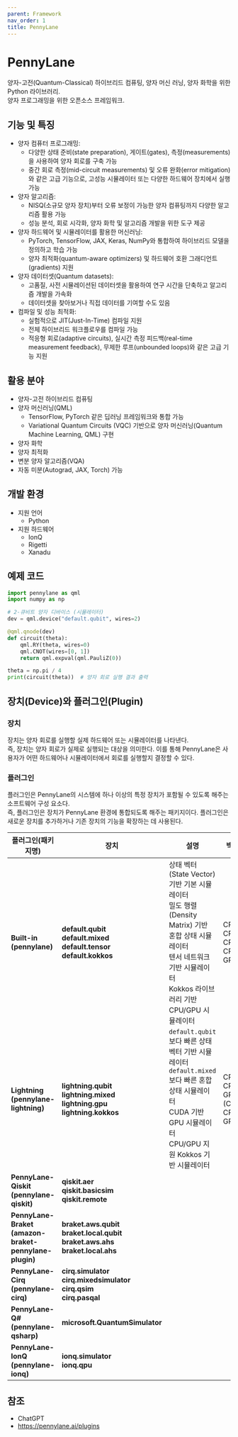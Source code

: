 ```yaml
---
parent: Framework
nav_order: 1
title: PennyLane
---
```


# PennyLane
양자-고전(Quantum-Classical) 하이브리드 컴퓨팅, 양자 머신 러닝, 양자 화학을 위한 Python 라이브러리.  
양자 프로그래밍을 위한 오픈소스 프레임워크.



## 기능 및 특징
- 양자 컴퓨터 프로그래밍:  
  - 다양한 상태 준비(state preparation), 게이트(gates), 측정(measurements)을 사용하여 양자 회로를 구축 가능
  - 중간 회로 측정(mid-circuit measurements) 및 오류 완화(error mitigation)와 같은 고급 기능으로, 고성능 시뮬레이터 또는 다양한 하드웨어 장치에서 실행 가능
- 양자 알고리즘:
  - NISQ(소규모 양자 장치)부터 오류 보정이 가능한 양자 컴퓨팅까지 다양한 알고리즘 활용 가능 
  - 성능 분석, 회로 시각화, 양자 화학 및 알고리즘 개발을 위한 도구 제공
- 양자 하드웨어 및 시뮬레이터를 활용한 머신러닝:
  - PyTorch, TensorFlow, JAX, Keras, NumPy와 통합하여 하이브리드 모델을 정의하고 학습 가능 
  - 양자 최적화(quantum-aware optimizers) 및 하드웨어 호환 그래디언트(gradients) 지원
- 양자 데이터셋(Quantum datasets):
  - 고품질, 사전 시뮬레이션된 데이터셋을 활용하여 연구 시간을 단축하고 알고리즘 개발을 가속화
  - 데이터셋을 찾아보거나 직접 데이터를 기여할 수도 있음
- 컴파일 및 성능 최적화:
  - 실험적으로 JIT(Just-In-Time) 컴파일 지원
  - 전체 하이브리드 워크플로우를 컴파일 가능
  - 적응형 회로(adaptive circuits), 실시간 측정 피드백(real-time measurement feedback), 무제한 루프(unbounded loops)와 같은 고급 기능 지원



## 활용 분야
- 양자-고전 하이브리드 컴퓨팅
- 양자 머신러닝(QML)
    - TensorFlow, PyTorch 같은 딥러닝 프레임워크와 통합 가능
    - Variational Quantum Circuits (VQC) 기반으로 양자 머신러닝(Quantum Machine Learning, QML) 구현
- 양자 화학
- 양자 최적화
- 변분 양자 알고리즘(VQA)
- 자동 미분(Autograd, JAX, Torch) 가능



## 개발 환경
- 지원 언어
  - Python
- 지원 하드웨어
  - IonQ
  - Rigetti
  - Xanadu



## 예제 코드
```python
import pennylane as qml
import numpy as np

# 2-큐비트 양자 디바이스 (시뮬레이터)
dev = qml.device("default.qubit", wires=2)

@qml.qnode(dev)
def circuit(theta):
    qml.RY(theta, wires=0)
    qml.CNOT(wires=[0, 1])
    return qml.expval(qml.PauliZ(0))

theta = np.pi / 4
print(circuit(theta))  # 양자 회로 실행 결과 출력
```



## 장치(Device)와 플러그인(Plugin)

### 장치
장치는 양자 회로를 실행할 실제 하드웨어 또는 시뮬레이터를 나타낸다.   
즉, 장치는 양자 회로가 실제로 실행되는 대상을 의미한다. 
이를 통해 PennyLane은 사용자가 어떤 하드웨어나 시뮬레이터에서 회로를 실행할지 결정할 수 있다.

### 플러그인
플러그인은 PennyLane의 시스템에 하나 이상의 특정 장치가 포함될 수 있도록 해주는 소프트웨어 구성 요소다.  
즉, 플러그인은 장치가 PennyLane 환경에 통합되도록 해주는 패키지이다.
플러그인은 새로운 장치를 추가하거나 기존 장치의 기능을 확장하는 데 사용된다.

| 플러그인(패키지명)                                            | 장치                                                                                                | 설명                                                                                                                              | 백엔드                                      | 특징                                                                                                                   |
|-------------------------------------------------------|---------------------------------------------------------------------------------------------------|---------------------------------------------------------------------------------------------------------------------------------|------------------------------------------|----------------------------------------------------------------------------------------------------------------------|
| **Built-in (pennylane)**                              | **default.qubit**<br/>**default.mixed**<br/>**default.tensor**<br/>**default.kokkos**             | 상태 벡터(State Vector) 기반 기본 시뮬레이터<br/>밀도 행렬(Density Matrix) 기반 혼합 상태 시뮬레이터<br/>텐서 네트워크 기반 시뮬레이터<br/>Kokkos 라이브러리 기반 CPU/GPU 시뮬레이터 | CPU<br/>CPU<br/>CPU<br/>CPU & GPU        | 가장 기본적인 양자 회로 시뮬레이터<br/>노이즈 모델링 및 혼합 상태 시뮬레이션 가능<br/>많은 큐빗을 처리할 때 메모리 절약 가능<br/>멀티스레드 최적화 지원, 대규모 회로에 적합             |
| **Lightning (pennylane-lightning)**                   | **lightning.qubit**<br/>**lightning.mixed**<br/>**lightning.gpu**<br/>**lightning.kokkos**        | `default.qubit`보다 빠른 상태 벡터 기반 시뮬레이터<br/>`default.mixed`보다 빠른 혼합 상태 시뮬레이터<br/>CUDA 기반 GPU 시뮬레이터<br/>CPU/GPU 지원 Kokkos 기반 시뮬레이터   | CPU<br/>CPU<br/>GPU (CUDA)<br/>CPU & GPU | C++ 백엔드 사용, `default.qubit`보다 빠름<br/>`default.mixed`보다 성능 최적화됨<br/>GPU 가속 지원, 실시간 양자 회로 실행<br/>GPU 최적화, 대규모 회로 처리 가능 |
| **PennyLane-Qiskit (pennylane-qiskit)**               | **qiskit.aer**<br/>**qiskit.basicsim**<br/>**qiskit.remote**                                      |                                                                                                                                 |                                          | Qiskit                                                                                                               |
| **PennyLane-Braket (amazon-braket-pennylane-plugin)** | **braket.aws.qubit**<br/>**braket.local.qubit**<br/>**braket.aws.ahs**  <br/>**braket.local.ahs** |                                                                                                                                 |                                          | Amazon Braket                                                                                                        |
| **PennyLane-Cirq (pennylane-cirq)**                   | **cirq.simulator**<br/>**cirq.mixedsimulator**<br/>**cirq.qsim**<br/>**cirq.pasqal**              |                                                                                                                                 |                                          | Google Cirq                                                                                                          |
| **PennyLane-Q# (pennylane-qsharp)**                   | **microsoft.QuantumSimulator**                                                                    |                                                                                                                                 |                                          | Microsoft QDK                                                                                                        |
| **PennyLane-IonQ (pennylane-ionq)**                   | **ionq.simulator**<br/>**ionq.qpu**                                                               |                                                                                                                                 |                                          | IonQ                                                                                                                 |



## 참조
- ChatGPT
- https://pennylane.ai/plugins

